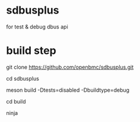 # sdbusplus
for test &amp; debug dbus api

# build step
git clone https://github.com/openbmc/sdbusplus.git

cd sdbusplus

meson build -Dtests=disabled -Dbuildtype=debug

cd build 

ninja
